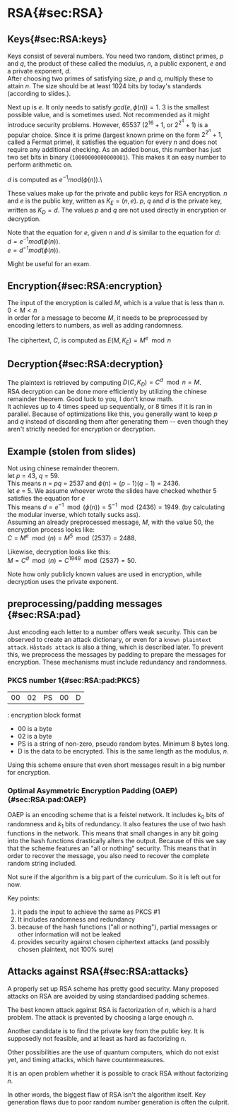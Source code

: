 # RSA{#sec:RSA}

## Keys{#sec:RSA:keys}

Keys consist of several numbers. You need two random, distinct primes, _p_ and _q_, the product of these
called the modulus, _n_, a public exponent, _e_ and a private exponent, _d_. \
After choosing two primes of satisfying size, _p_ and _q_, multiply these to attain _n_. The size
should be at least 1024 bits by today's standards (according to slides.).

Next up is _e_. It only needs to satisfy $gcd(e,\phi(n)) = 1$. 3 is the smallest possible value, and is
sometimes used. Not recommended as it might introduce security problems. However,
65537 ($2^{16}+1$, or $2^{2^4}+1$) is a popular choice. Since it is prime (largest known prime on the
form $2^{2^{n}}+1$, called a Fermat prime), it satisfies the equation for every _n_ and does not require
any additional checking. As an added bonus, this number has just two set bits in binary
(`10000000000000001`). This makes it an easy number to perform arithmetic on.

_d_ is computed as $e^{-1}mod(\phi(n))$.\

These values make up for the private and public keys for RSA encryption. _n_ and _e_ is the public
key, written as $K_E = (n,e)$. _p_, _q_ and _d_ is the private key, written as $K_D = d$. The values
_p_ and _q_ are not used directly in encryption or decryption.

Note that the equation for _e_, given _n_ and _d_ is similar to the equation for _d_:\
$d = e^{-1}mod(\phi(n))$.\
$e = d^{-1}mod(\phi(n))$.

Might be useful for an exam.

## Encryption{#sec:RSA:encryption}

The input of the encryption is called _M_, which is a value that is less than _n_.\
$0 < M < n$\
in order for a message to become _M_, it needs to be preprocessed by encoding letters to numbers,
as well as adding randomness.

The ciphertext, _C_, is computed as $E(M,K_E) = M^e \mod n$

## Decryption{#sec:RSA:decryption}

The plaintext is retrieved by computing $D(C, K_D) = C^d \mod n = M$.\
RSA decryption can be done more efficiently by utilizing the chinese remainder theorem. Good luck to
you, I don't know math.\
It achieves up to 4 times speed up sequentially, or 8 times if it is ran in parallel. Because of
optimizations like this, you generally want to keep _p_ and _q_ instead of discarding them after
generating them -- even though they aren't strictly needed for encryption or decryption.

## Example (stolen from slides)

Not using chinese remainder theorem.\
let _p_ = 43, _q_ = 59.\
This means _n_ = _pq_ = 2537 and $\phi(n) = (p-1)(q-1) = 2436$.\
let _e_ = 5. We assume whoever wrote the slides have checked whether 5 satisfies the equation for _e_\
This means $d = e^{-1}\mod(\phi(n)) = 5^{-1}\mod(2436) = 1949$. (by calculating the
modular inverse, which totally sucks ass).\
Assuming an already preprocessed message, _M_, with the value 50, the encryption process looks
like:\
$C = M^e\mod (n) = M^5\mod(2537) = 2488$.

Likewise, decryption looks like this:\
$M = C^d \mod(n) = C^{1949}\mod(2537) = 50$.

Note how only publicly known values are used in encryption, while decryption uses the private
exponent.

## preprocessing/padding messages {#sec:RSA:pad}
Just encoding each letter to a number offers weak security. This can be observed to create an attack
dictionary, or even for a `known plaintext attack`. `Håstads attack` is also a thing, which is described later.
To prevent this, we preprocess the messages by padding to prepare the messages for encryption.
These mechanisms must include redundancy and randomness.

### PKCS number 1{#sec:RSA:pad:PKCS}

|    |    |     |    |   |
|----|----|-----|----|---|
| 00 | 02 | PS  | 00 | D |

: encryption block format

- 00 is a byte
- 02 is a byte
- PS is a string of non-zero, pseudo random bytes. Minimum 8 bytes long.
- D is the data to be encrypted. This is the same length as the modulus, _n_.

Using this scheme ensure that even short messages result in a big number for encryption.

### Optimal Asymmetric Encryption Padding (OAEP) {#sec:RSA:pad:OAEP}
OAEP is an encoding scheme that is a feistel network. It includes $k_0$ bits of randomness and $k_1$
bits of redundancy. It also features the use of two hash functions in the network. This means that
small changes in any bit going into the hash functions drastically alters the output. Because of
this we say that the scheme features an "all or nothing" security. This means that in order to
recover the message, you also need to recover the complete random string included.

Not sure if the algorithm is a big part of the curriculum. So it is left out for now.

Key points:

1. it pads the input to achieve the same as PKCS #1
2. It includes randomness and redundancy
3. because of the hash functions ("all or nothing"), partial messages or other information will not be leaked
4. provides security against chosen ciphertext attacks  (and possibly chosen plaintext, not 100%
   sure)

## Attacks against RSA{#sec:RSA:attacks}
A properly set up RSA scheme has pretty good security. Many proposed attacks on RSA are avoided by
using standardised padding schemes.

The best known attack against RSA is factorization of _n_, which
is a hard problem. The attack is prevented by choosing a large enough _n_.

Another candidate is to find the private key from the public key. It is supposedly not
feasible, and at least as hard as factorizing _n_.

Other possibilities are the use of quantum computers, which do not exist yet, and timing attacks,
which have countermeasures.

It is an open problem whether it is possible to crack RSA without factorizing _n_.

In other words, the biggest flaw of RSA isn't the algorithm itself. Key generation flaws due to poor
random number generation is often the culprit.
